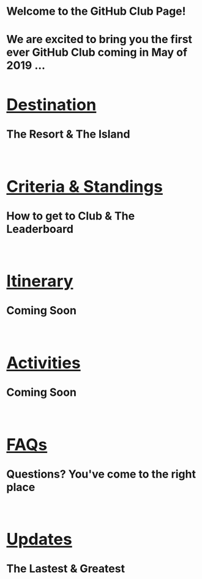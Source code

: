 <h1>Welcome to the GitHub Club Page!<h1>
We are excited to bring you the first ever GitHub Club coming in May of 2019 ...

<table>
  <tr>
      <h2><b><a href="https://githubber.com/category/crafts/sales/sales-guide">Destination</a></b><br/>
      </h2>The Resort & The Island<br/>
    <br>
      <h2><b><a href="https://githubber.com/category/crafts/sales/product-customer-competition">Criteria & Standings</a></b><br/>
      </h2>How to get to Club & The Leaderboard<br/> 
     <br>
      <h2><b><a href="https://githubber.com/category/crafts/sales/customer-facing-resources">Itinerary</a></b><br/>
      </h2>Coming Soon<br/>
     <br>
      <h2><b><a href="https://githubber.com/category/crafts/sales/customer-facing-resources">Activities</a></b><br/>
      </h2>Coming Soon<br/>
     <br>
      <h2><b><a href="https://githubber.com/category/crafts/sales/customer-facing-resources">FAQs</a></b><br/>
      </h2>Questions? You've come to the right place<br/>
     <br>
      <h2><b><a href="https://githubber.com/category/crafts/sales/customer-facing-resources">Updates</a></b><br/>
      </h2>The Lastest & Greatest<br/>
     <br>

</tr>
</table>
